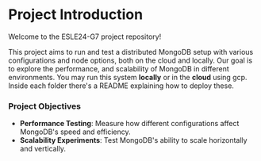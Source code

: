 # Project Introduction

Welcome to the ESLE24-G7 project repository!

This project aims to run and test a distributed MongoDB setup with various configurations and node options, both on the cloud and locally. Our goal is to explore the performance, and scalability of MongoDB in different environments.
You may run this system **locally** or in the **cloud** using gcp. Inside each folder there's a README explaining how to deploy these.

### Project Objectives

- **Performance Testing**: Measure how different configurations affect MongoDB's speed and efficiency.
- **Scalability Experiments**: Test MongoDB's ability to scale horizontally and vertically.